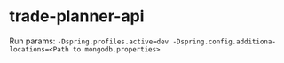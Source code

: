 # trade-planner-api
Run params: `-Dspring.profiles.active=dev -Dspring.config.additiona-locations=<Path to mongodb.properties>`